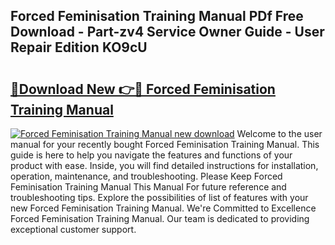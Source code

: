 ## Forced Feminisation Training Manual PDf Free Download - Part-zv4 Service Owner Guide - User Repair Edition KO9cU

# <h2><a href="http://bc76797.oget.top/?id=Forced+Feminisation+Training+Manual">🔗Download New 👉🔴 Forced Feminisation Training Manual</a></h2>

[![Forced Feminisation Training Manual new download](https://i.imgur.com/5g1atiW.png)](http://bc76797.oget.top/?id=Forced+Feminisation+Training+Manual)
Welcome to the user manual for your recently bought Forced Feminisation Training Manual. This guide is here to help you navigate the features and functions of your product with ease. Inside, you will find detailed instructions for installation, operation, maintenance, and troubleshooting. Please Keep Forced Feminisation Training Manual This Manual For future reference and troubleshooting tips. Explore the possibilities of list of features with your new Forced Feminisation Training Manual. We're Committed to Excellence Forced Feminisation Training Manual. Our team is dedicated to providing exceptional customer support.
